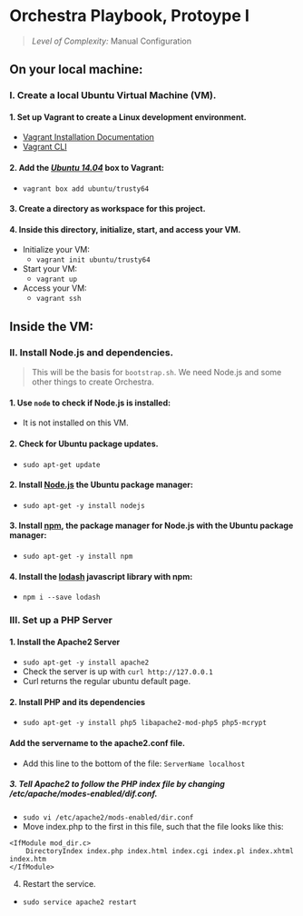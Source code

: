 # Orchestra Playbook, Protoype I
> *Level of Complexity:* Manual Configuration

## On your local machine:

### I. Create a local Ubuntu Virtual Machine (VM).
#### 1. Set up Vagrant to create a Linux development environment.

* [Vagrant Installation Documentation](https://www.vagrantup.com/docs/installation/)
* [Vagrant CLI](https://www.vagrantup.com/docs/cli/) 

#### 2. Add the [_Ubuntu 14.04_]((https://app.vagrantup.com/ubuntu/boxes/trusty64) ) box to Vagrant:
* `vagrant box add ubuntu/trusty64`

#### 3. Create a directory as workspace for this project. 
 
#### 4. Inside this directory, initialize, start, and access your VM.
  * Initialize your VM: 
    *  `vagrant init ubuntu/trusty64`
  * Start your VM:
    *  `vagrant up`
  * Access your VM:
    *  `vagrant ssh`

## Inside the VM:

### II. Install Node.js and dependencies.
> This will be the basis for `bootstrap.sh`. We need Node.js and some other things to create Orchestra.

#### 1. Use `node` to check if Node.js is installed:
* It is not installed on this VM.

#### 2. Check for Ubuntu package updates.
* `sudo apt-get update`
  
#### 2.  Install [Node.js](https://nodejs.org/en/) the Ubuntu package manager:
* `sudo apt-get -y install nodejs`
  
#### 3. Install [npm](https://docs.npmjs.com/), the package manager for Node.js with the Ubuntu package manager:
* `sudo apt-get -y install npm` 

#### 4. Install the [lodash](https://www.npmjs.com/package/lodash) javascript library with npm:
* `npm i --save lodash`

### III. Set up a PHP Server 

#### 1. Install the Apache2 Server
* `sudo apt-get -y install apache2`
* Check the server is up with `curl http://127.0.0.1`
* Curl returns the regular ubuntu default page.

#### 2. Install PHP and its dependencies
* `sudo apt-get -y install php5 libapache2-mod-php5 php5-mcrypt`

#### Add the servername to the apache2.conf file.

* Add this line to the bottom of the file: `ServerName localhost`

##### 3. Tell Apache2 to follow the PHP index file by changing /etc/apache/modes-enabled/dif.conf.
* `sudo vi /etc/apache2/mods-enabled/dir.conf`
* Move index.php to the first in this file, such that the file looks like this: 
```
<IfModule mod_dir.c>
    DirectoryIndex index.php index.html index.cgi index.pl index.xhtml index.htm
</IfModule>
```
4. Restart the service.
* `sudo service apache2 restart`





